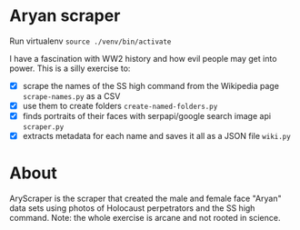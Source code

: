 Aryan scraper
============

Run virtualenv
`source ./venv/bin/activate`

I have a fascination with WW2 history and how evil people may get into power.
This is a silly exercise to:
- [x] scrape the names of the SS high command from the Wikipedia page `scrape-names.py` as a CSV
- [x] use them to create folders `create-named-folders.py`
- [x] finds portraits of their faces with serpapi/google search image api `scraper.py`
- [x] extracts metadata for each name and saves it all as a JSON file `wiki.py`

About
============
AryScraper is the scraper that created the male and female face "Aryan" data sets using photos of Holocaust perpetrators and the SS high command. Note: the whole exercise is arcane and not rooted in science. 
